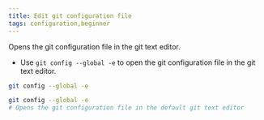 ```yaml
---
title: Edit git configuration file
tags: configuration,beginner
---
```


Opens the git configuration file in the git text editor.

- Use `git config --global -e` to open the git configuration file in the git text editor.

```sh
git config --global -e
```

```sh
git config --global -e
# Opens the git configuration file in the default git text editor
```
